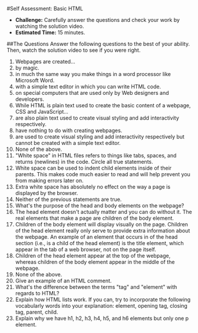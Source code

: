 #Self Assessment: Basic HTML

* **Challenge:** Carefully answer the questions and check your work by watching the solution video.
* **Estimated Time:** 15 minutes.

##The Questions
Answer the following questions to the best of your ability. Then, watch the solution video to see if you were right.

1. Webpages are created...
  1. by magic.
  2. in much the same way you make things in a word processor like Microsoft Word.
  3. with a simple text editor in which you can write HTML code.
  4. on special computers that are used only by Web designers and developers.
2. While HTML is plain text used to create the basic content of a webpage, CSS and JavaScript...
  1. are also plain text used to create visual styling and add interactivity respectively.
  2. have nothing to do with creating webpages.
  3. are used to create visual styling and add interactivity respectively but cannot be created with a simple text editor.
  4. None of the above.
3. "White space" in HTML files refers to things like tabs, spaces, and returns (newlines) in the code. Circle all true statements.
  1. White space can be used to indent child elements inside of their parents. This makes code much easier to read and will help prevent you from making errors later on.
  2. Extra white space has absolutely no effect on the way a page is displayed by the browser.
  3. Neither of the previous statements are true.
4. What's the purpose of the head and body elements on the webpage?
  1. The head element doesn't actually matter and you can do without it. The real elements that make a page are children of the body element.
  2. Children of the body element will display visually on the page. Children of the head element really only serve to provide extra information about the webpage. An example of an element that occurs in of the head section (i.e., is a child of the head element) is the title element, which appear in the tab of a web browser, not on the page itself.
  3. Children of the head element appear at the top of the webpage, whereas children of the body element appear in the middle of the webpage.
  4. None of the above.
5. Give an example of an HTML comment.
6. What's the difference between the terms "tag" and "element" with regards to HTML?
7. Explain how HTML lists work. If you can, try to incorporate the following vocabularly words into your explanation: element, opening tag, closing tag, parent, child.
8. Explain why we have h1, h2, h3, h4, h5, and h6 elements but only one p element.
